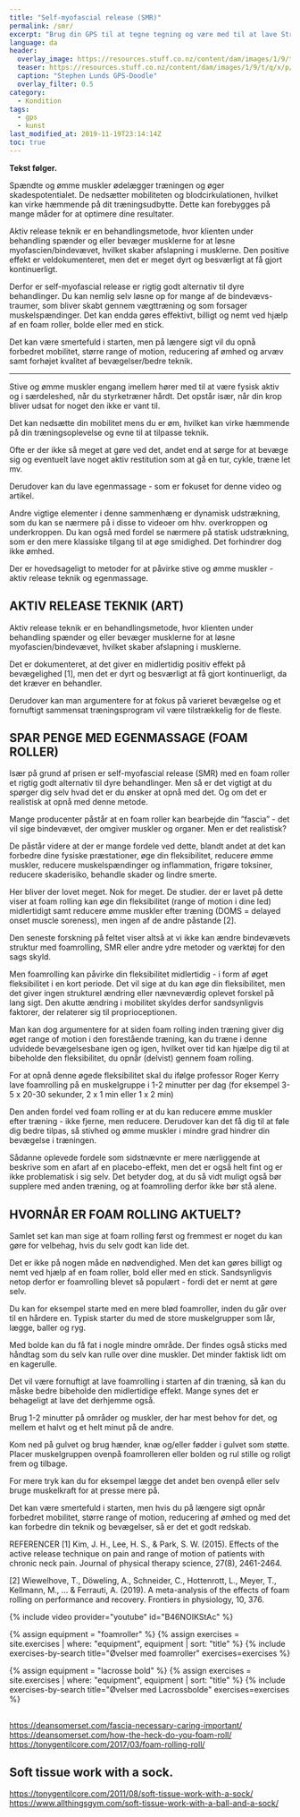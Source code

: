 ```yaml
---
title: "Self-myofascial release (SMR)"
permalink: /smr/
excerpt: "Brug din GPS til at tegne tegning og være med til at lave Strava Art og GPS-doodles."
language: da
header:
  overlay_image: https://resources.stuff.co.nz/content/dam/images/1/9/t/q/x/p/image.related.StuffLandscapeThreeByTwo.1464x976.19tqzx.png/1455665002072.jpg
  teaser: https://resources.stuff.co.nz/content/dam/images/1/9/t/q/x/p/image.related.StuffLandscapeThreeByTwo.1464x976.19tqzx.png/1455665002072.jpg
  caption: "Stephen Lunds GPS-Doodle"
  overlay_filter: 0.5
category:
  - Kondition
tags:
  - gps
  - kunst
last_modified_at: 2019-11-19T23:14:14Z
toc: true
---
```


**Tekst følger.**

Spændte og ømme muskler ødelægger træningen og øger skadespotentialet. De nedsætter mobiliteten og blodcirkulationen, hvilket kan virke hæmmende på dit træningsudbytte. Dette kan forebygges på mange måder for at optimere dine resultater. 

Aktiv release teknik er en behandlingsmetode, hvor klienten under behandling spænder og eller bevæger musklerne for at løsne myofascien/bindevævet, hvilket skaber afslapning i musklerne. Den positive effekt er veldokumenteret, men det er meget dyrt og besværligt at få gjort kontinuerligt.
 
Derfor er self-myofascial release er rigtig godt alternativ til dyre behandlinger. Du kan nemlig selv løsne op for mange af de bindevævs-traumer, som bliver skabt gennem vægttræning og som forsager muskelspændinger. Det kan endda gøres effektivt, billigt og nemt ved hjælp af en foam roller, bolde eller med en stick.

Det kan være smertefuld i starten, men på længere sigt vil du opnå forbedret mobilitet, større range of motion, reducering af ømhed og arvæv samt forhøjet kvalitet af bevægelser/bedre teknik.

***

Stive og ømme muskler engang imellem hører med til at være fysisk aktiv og i særdeleshed, når du styrketræner hårdt. Det opstår især, når din krop bliver udsat for noget den ikke er vant til.

Det kan nedsætte din mobilitet mens du er øm, hvilket kan virke hæmmende på din træningsoplevelse og evne til at tilpasse teknik.

Ofte er der ikke så meget at gøre ved det, andet end at sørge for at bevæge sig og eventuelt lave noget aktiv restitution som at gå en tur, cykle, træne let mv.

Derudover kan du lave egenmassage - som er fokuset for denne video og artikel.

Andre vigtige elementer i denne sammenhæng er dynamisk udstrækning, som du kan se nærmere på i disse to videoer om hhv. overkroppen og underkroppen. Du kan også med fordel se nærmere på statisk udstrækning, som er den mere klassiske tilgang til at øge smidighed. Det forhindrer dog ikke ømhed.

Der er hovedsageligt to metoder for at påvirke stive og ømme muskler - aktiv release teknik og egenmassage.

## AKTIV RELEASE TEKNIK (ART)

Aktiv release teknik er en behandlingsmetode, hvor klienten under behandling spænder og eller bevæger musklerne for at løsne myofascien/bindevævet, hvilket skaber afslapning i musklerne.

Det er dokumenteret, at det giver en midlertidig positiv effekt på bevægelighed [1], men det er dyrt og besværligt at få gjort kontinuerligt, da det kræver en behandler.

Derudover kan man argumentere for at fokus på varieret bevægelse og et fornuftigt sammensat træningsprogram vil være tilstrækkelig for de fleste.

## SPAR PENGE MED EGENMASSAGE (FOAM ROLLER)

Især på grund af prisen er self-myofascial release (SMR) med en foam roller et rigtig godt alternativ til dyre behandlinger. Men så er det vigtigt at du spørger dig selv hvad det er du ønsker at opnå med det. Og om det er realistisk at opnå med denne metode.

Mange producenter påstår at en foam roller kan bearbejde din ”fascia” - det vil sige bindevævet, der omgiver muskler og organer. Men er det realistisk?

De påstår videre at der er mange fordele ved dette, blandt andet at det kan forbedre dine fysiske præstationer, øge din fleksibilitet, reducere ømme muskler, reducere muskelspændinger og inflammation, frigøre toksiner, reducere skaderisiko, behandle skader og lindre smerte.

Her bliver der lovet meget. Nok for meget. De studier. der er lavet på dette viser at foam rolling kan øge din fleksibilitet (range of motion i dine led) midlertidigt samt reducere ømme muskler efter træning (DOMS = delayed onset muscle soreness), men ingen af de andre påstande [2].

Den seneste forskning på feltet viser altså at vi ikke kan ændre bindevævets struktur med foamrolling, SMR eller andre ydre metoder og værktøj for den sags skyld.

Men foamrolling kan påvirke din fleksibilitet midlertidig - i form af øget fleksibilitet i en kort periode. Det vil sige at du kan øge din fleksibilitet, men det giver ingen strukturel ændring eller nævneværdig oplevet forskel på lang sigt. Den akutte ændring i mobilitet skyldes derfor sandsynligvis faktorer, der relaterer sig til proprioceptionen.

Man kan dog argumentere for at siden foam rolling inden træning giver dig øget range of motion i den forestående træning, kan du træne i denne udvidede bevægelsesbane igen og igen, hvilket over tid kan hjælpe dig til at bibeholde den fleksibilitet, du opnår (delvist) gennem foam rolling.

For at opnå denne øgede fleksibilitet skal du ifølge professor Roger Kerry lave foamrolling på en muskelgruppe i 1-2 minutter per dag (for eksempel 3-5 x 20-30 sekunder, 2 x 1 min eller 1 x 2 min)

Den anden fordel ved foam rolling er at du kan reducere ømme muskler efter træning - ikke fjerne, men reducere. Derudover kan det få dig til at føle dig bedre tilpas, så stivhed og ømme muskler i mindre grad hindrer din bevægelse i træningen.

Sådanne oplevede fordele som sidstnævnte er mere nærliggende at beskrive som en afart af en placebo-effekt, men det er også helt fint og er ikke problematisk i sig selv. Det betyder dog, at du så vidt muligt også bør supplere med anden træning, og at foamrolling derfor ikke bør stå alene.

## HVORNÅR ER FOAM ROLLING AKTUELT?

Samlet set kan man sige at foam rolling først og fremmest er noget du kan gøre for velbehag, hvis du selv godt kan lide det.

Det er ikke på nogen måde en nødvendighed. Men det kan gøres billigt og nemt ved hjælp af en foam roller, bold eller med en stick. Sandsynligvis netop derfor er foamrolling blevet så populært - fordi det er nemt at gøre selv.

Du kan for eksempel starte med en mere blød foamroller, inden du går over til en hårdere en. Typisk starter du med de store muskelgrupper som lår, lægge, baller og ryg.

Med bolde kan du få fat i nogle mindre område. Der findes også sticks med håndtag som du selv kan rulle over dine muskler. Det minder faktisk lidt om en kagerulle.

Det vil være fornuftigt at lave foamrolling i starten af din træning, så kan du måske bedre bibeholde den midlertidige effekt. Mange synes det er behageligt at lave det derhjemme også.

Brug 1-2 minutter på områder og muskler, der har mest behov for det, og mellem et halvt og et helt minut på de andre.

Kom ned på gulvet og brug hænder, knæ og/eller fødder i gulvet som støtte. Placer muskelgruppen ovenpå foamrolleren eller bolden og rul stille og roligt frem og tilbage.

For mere tryk kan du for eksempel lægge det andet ben ovenpå eller selv bruge muskelkraft for at presse mere på.

Det kan være smertefuld i starten, men hvis du på længere sigt opnår forbedret mobilitet, større range of motion, reducering af ømhed og med det kan forbedre din teknik og bevægelser, så er det et godt redskab.

REFERENCER
[1] Kim, J. H., Lee, H. S., & Park, S. W. (2015). Effects of the active release technique on pain and range of motion of patients with chronic neck pain. Journal of physical therapy science, 27(8), 2461-2464.

[2] Wiewelhove, T., Döweling, A., Schneider, C., Hottenrott, L., Meyer, T., Kellmann, M., ... & Ferrauti, A. (2019). A meta-analysis of the effects of foam rolling on performance and recovery. Frontiers in physiology, 10, 376.


{% include video provider="youtube" id="B46NOIKStAc" %}

{% assign equipment = "foamroller" %}
{% assign exercises = site.exercises | where: "equipment", equipment | sort: "title" %}
{% include exercises-by-search title="Øvelser med foamroller" exercises=exercises %}

{% assign equipment = "lacrosse bold" %}
{% assign exercises = site.exercises | where: "equipment", equipment | sort: "title" %}
{% include exercises-by-search title="Øvelser med Lacrossbolde" exercises=exercises %}

## 

https://deansomerset.com/fascia-necessary-caring-important/
https://deansomerset.com/how-the-heck-do-you-foam-roll/
https://tonygentilcore.com/2017/03/foam-rolling-roll/

## Soft tissue work with a sock.

https://tonygentilcore.com/2011/08/soft-tissue-work-with-a-sock/
https://www.allthingsgym.com/soft-tissue-work-with-a-ball-and-a-sock/